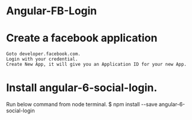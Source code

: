 # Angular-FB-Login
# Create a facebook application

    Goto developer.facebook.com.
    Login with your credential.
    Create New App, it will give you an Application ID for your new App.
    
# Install angular-6-social-login. 
   
  Run below command from node terminal.
    $ npm install --save angular-6-social-login
